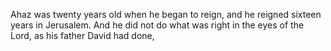 Ahaz was twenty years old when he began to reign, and he reigned sixteen years in Jerusalem. And he did not do what was right in the eyes of the Lord, as his father David had done,
